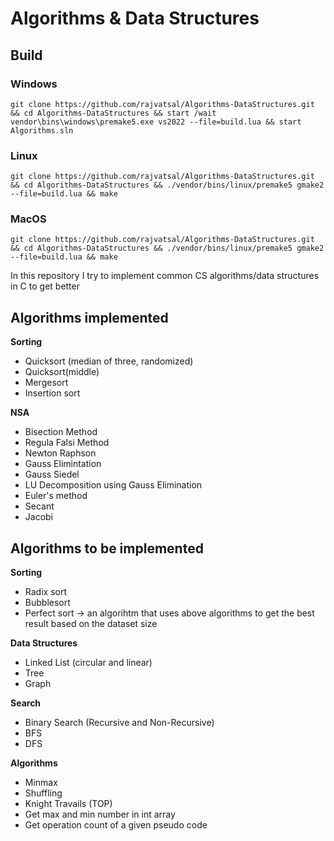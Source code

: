 # Algorithms & Data Structures

## Build

### Windows

```code
git clone https://github.com/rajvatsal/Algorithms-DataStructures.git && cd Algorithms-DataStructures && start /wait vendor\bins\windows\premake5.exe vs2022 --file=build.lua && start Algorithms.sln
```

### Linux

```code
git clone https://github.com/rajvatsal/Algorithms-DataStructures.git && cd Algorithms-DataStructures && ./vendor/bins/linux/premake5 gmake2 --file=build.lua && make
```

### MacOS

```code
git clone https://github.com/rajvatsal/Algorithms-DataStructures.git && cd Algorithms-DataStructures && ./vendor/bins/linux/premake5 gmake2 --file=build.lua && make
```

In this repository I try to implement common CS algorithms/data structures in C to get better

## Algorithms implemented

**Sorting**

- Quicksort (median of three, randomized)
- Quicksort(middle)
- Mergesort
- Insertion sort

**NSA**

- Bisection Method
- Regula Falsi Method
- Newton Raphson
- Gauss Elimintation
- Gauss Siedel
- LU Decomposition using Gauss Elimination
- Euler's method
- Secant
- Jacobi

## Algorithms to be implemented

 **Sorting**

- Radix sort
- Bubblesort
- Perfect sort -> an algorihtm that uses above algorithms to get the best result based on the dataset size

**Data Structures**

- Linked List (circular and linear)
- Tree
- Graph

**Search**

- Binary Search (Recursive and Non-Recursive)
- BFS
- DFS

**Algorithms**
- Minmax
- Shuffling
- Knight Travails (TOP)
- Get max and min number in int array
- Get operation count of a given pseudo code
